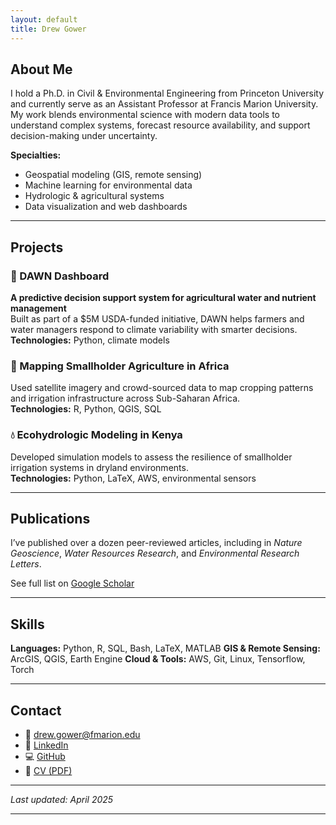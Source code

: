 ```yaml
---
layout: default
title: Drew Gower
---
```


## About Me
I hold a Ph.D. in Civil & Environmental Engineering from Princeton University and currently serve as an Assistant Professor at Francis Marion University. My work blends environmental science with modern data tools to understand complex systems, forecast resource availability, and support decision-making under uncertainty.

**Specialties:**
- Geospatial modeling (GIS, remote sensing)
- Machine learning for environmental data
- Hydrologic & agricultural systems
- Data visualization and web dashboards

---

## Projects
### 🌾 DAWN Dashboard
**A predictive decision support system for agricultural water and nutrient management**  
Built as part of a $5M USDA-funded initiative, DAWN helps farmers and water managers respond to climate variability with smarter decisions.  
**Technologies:** Python, climate models

### 📍 Mapping Smallholder Agriculture in Africa
Used satellite imagery and crowd-sourced data to map cropping patterns and irrigation infrastructure across Sub-Saharan Africa.  
**Technologies:** R, Python, QGIS, SQL

### 💧 Ecohydrologic Modeling in Kenya
Developed simulation models to assess the resilience of smallholder irrigation systems in dryland environments.  
**Technologies:** Python, LaTeX, AWS, environmental sensors

---

## Publications
I’ve published over a dozen peer-reviewed articles, including in *Nature Geoscience*, *Water Resources Research*, and *Environmental Research Letters*.

See full list on [Google Scholar](https://scholar.google.com/citations?user=aOyPejkAAAAJ&hl=en)

---

## Skills
**Languages:** Python, R, SQL, Bash, LaTeX, MATLAB
**GIS & Remote Sensing:** ArcGIS, QGIS, Earth Engine 
**Cloud & Tools:** AWS, Git, Linux, Tensorflow, Torch

---

## Contact
- 📧 [drew.gower@fmarion.edu](mailto:drew.gower@fmarion.edu)  
- 🔗 [LinkedIn](https://www.linkedin.com/in/drew-gower-5b8237a9) 
- 💻 [GitHub](https://github.com/dbg6y)
- 📄 [CV (PDF)](/assets/Drew_Gower_CV.pdf) 

---

_Last updated: April 2025_

---

